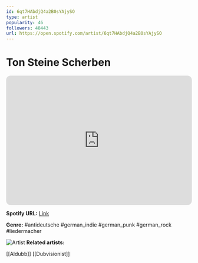 ```yaml
---
id: 6qt7HAbdjQ4a2B0sYAjySO
type: artist
popularity: 46
followers: 48443
url: https://open.spotify.com/artist/6qt7HAbdjQ4a2B0sYAjySO
---
```

# Ton Steine Scherben

<iframe style="border-radius:12px" src="https://open.spotify.com/embed/artist/6qt7HAbdjQ4a2B0sYAjySO" width="100%" height="352" frameBorder="0" allowfullscreen="" allow="autoplay; clipboard-write; encrypted-media; fullscreen; picture-in-picture" loading="lazy"></iframe>

**Spotify URL:** [Link](https://open.spotify.com/artist/6qt7HAbdjQ4a2B0sYAjySO)

**Genre:**  #antideutsche #german_indie #german_punk #german_rock #liedermacher

![Artist](https://i.scdn.co/image/ab6761610000e5eb78d90132e022777659411f22)
**Related artists:**

[[Aldubb]]
[[Dubvisionist]]
